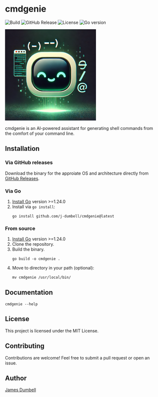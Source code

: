 # cmdgenie
![Build](https://github.com/j-dumbell/cmdgenie/actions/workflows/build.yml/badge.svg)
![GitHub Release](https://img.shields.io/github/v/release/j-dumbell/cmdgenie)
![License](https://img.shields.io/github/license/j-dumbell/cmdgenie)
![Go version](https://img.shields.io/github/go-mod/go-version/j-dumbell/cmdgenie)

<img src="assets/mascot.webp" alt="Mascot" width="300">

cmdgenie is an AI-powered assistant for generating shell commands from the comfort of your command line.


## Installation

### Via GitHub releases
Download the binary for the approiate OS and architecture directly from [GitHub Releases](https://github.com/j-dumbell/cmdgenie/releases).

### Via Go
1. [Install Go](https://go.dev/doc/install) version >=1.24.0
2. Install via `go install`:
    ```shell
    go install github.com/j-dumbell/cmdgenie@latest
    ```

### From source
1. [Install Go](https://go.dev/doc/install) version >=1.24.0
2. Clone the repository.
3. Build the binary.
    ```shell
    go build -o cmdgenie .
    ```
4. Move to directory in your path (optional):
    ```shell
    mv cmdgenie /usr/local/bin/
    ```

## Documentation
```shell
cmdgenie --help
```

## License
This project is licensed under the MIT License.

## Contributing
Contributions are welcome! Feel free to submit a pull request or open an issue.

## Author
[James Dumbell](https://github.com/j-dumbell)
